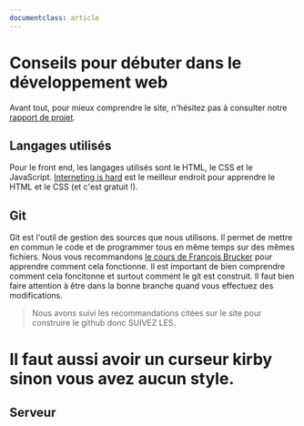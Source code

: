 ```yaml
---
documentclass: article
---
```


# Conseils pour débuter dans le développement web

Avant tout, pour mieux comprendre le site, n'hésitez pas à consulter notre [rapport de projet](Projet_S3.pdf).

## Langages utilisés

Pour le front end, les langages utilisés sont le HTML, le CSS et le JavaScript. [Interneting is hard](https://www.internetingishard.com/) est le meilleur endroit pour apprendre le HTML et le CSS (et c'est gratuit !).

## Git

Git est l'outil de gestion des sources que nous utilisons. Il permet de mettre en commun le code et de programmer tous en même temps sur des mêmes fichiers. Nous vous recommandons [le cours de François Brucker](https://francoisbrucker.github.io/cours_informatique/cours/gestion-des-sources/) pour apprendre comment cela fonctionne. Il est important de bien comprendre comment cela foncitonne et surtout comment le git est construit. Il faut bien faire attention à être dans la bonne branche quand vous effectuez des modifications. 
>Nous avons suivi les recommandations citées sur le site pour construire le github donc SUIVEZ LES.

# Il faut aussi avoir un curseur kirby sinon vous avez aucun style.

## Serveur
